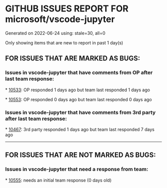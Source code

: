 
# GITHUB ISSUES REPORT FOR microsoft/vscode-jupyter


Generated on 2022-06-24 using: stale=30, all=0


Only showing items that are new to report in past 1 day(s)


## FOR ISSUES THAT ARE MARKED AS BUGS:


### Issues in vscode-jupyter that have comments from OP after last team response:


\* [10533](https://github.com/microsoft/vscode-jupyter/issues/10533 "Data Viewer does not display Series data if index and column names are equal"): OP responded 1 days ago but team last responded 1 days ago

\* [10553](https://github.com/microsoft/vscode-jupyter/issues/10553 "after saving a new notebook, the import of libraries gives an error"): OP responded 0 days ago but team last responded 0 days ago

### Issues in vscode-jupyter that have comments from 3rd party after last team response:


\* [10467](https://github.com/microsoft/vscode-jupyter/issues/10467 "Truncated stacktraces illegible in text editor"): 3rd party responded 1 days ago but team last responded 7 days ago

---

## FOR ISSUES THAT ARE NOT MARKED AS BUGS:


### Issues in vscode-jupyter that need a response from team:


\* [10555](https://github.com/microsoft/vscode-jupyter/issues/10555 "Cell execution takes too long"): needs an initial team response (0 days old)
